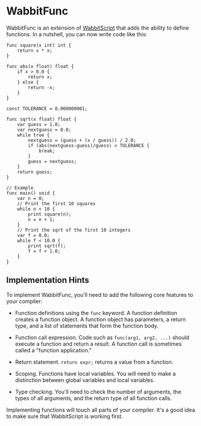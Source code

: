 # WabbitFunc

WabbitFunc is an extension of [WabbitScript](WabbitScript.md) that adds the
ability to define functions.  In a nutshell, you can now write code like this:

```
func square(x int) int {
    return x * x;
}

func abs(x float) float {
    if x > 0.0 {
        return x;
    } else {
        return -x;
    }
}

const TOLERANCE = 0.000000001;

func sqrt(x float) float {
    var guess = 1.0;
    var nextguess = 0.0;
    while true {
        nextguess = (guess + (x / guess)) / 2.0;
        if (abs(nextguess-guess)/guess) < TOLERANCE {
            break;
        }
        guess = nextguess;
    }
    return guess;
}

// Example
func main() void {
    var n = 0;
    // Print the first 10 squares
    while n < 10 {
        print square(n);
        n = n + 1;
    }
    // Print the sqrt of the first 10 integers
    var f = 0.0;
    while f < 10.0 {
        print sqrt(f);
        f = f + 1.0;
    }
}
```

## Implementation Hints

To implement WabbitFunc, you'll need to add the following core features to your compiler:

* Function definitions using the `func` keyword.  A function definition creates a function object. A function object has parameters, a return type, and a list of statements that form the function body.

* Function call expression.  Code such as `func(arg1, arg2, ...)` should execute a function and return a result. A function call is sometimes called a "function application." 

* Return statement.  `return expr;` returns a value from a function.

* Scoping. Functions have local variables. You will need to make a distinction between global variables and local variables. 

* Type checking.  You'll need to check the number of arguments, the types of all arguments, and the return type of all function calls. 

Implementing functions will touch all parts of your compiler. It's a good idea to make sure that WabbitScript is working first. 